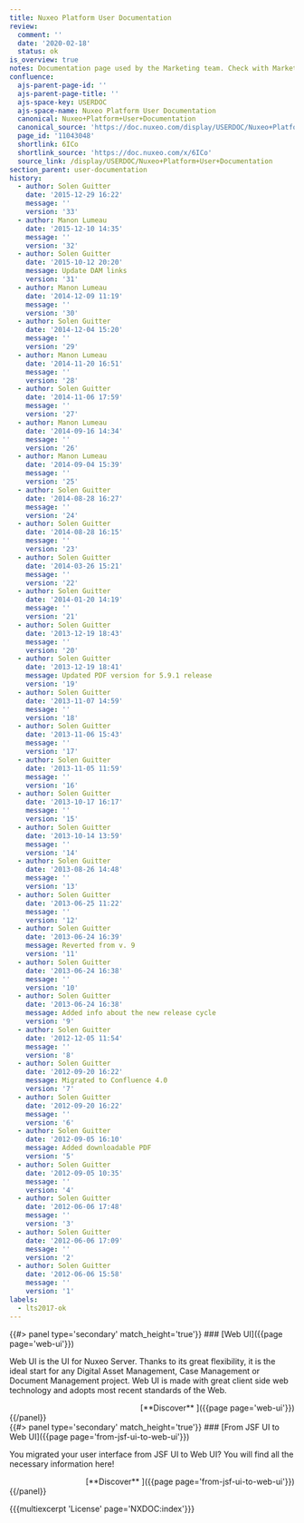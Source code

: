 ```yaml
---
title: Nuxeo Platform User Documentation
review:
  comment: ''
  date: '2020-02-18'
  status: ok
is_overview: true
notes: Documentation page used by the Marketing team. Check with Marketing before deleting or moving.
confluence:
  ajs-parent-page-id: ''
  ajs-parent-page-title: ''
  ajs-space-key: USERDOC
  ajs-space-name: Nuxeo Platform User Documentation
  canonical: Nuxeo+Platform+User+Documentation
  canonical_source: 'https://doc.nuxeo.com/display/USERDOC/Nuxeo+Platform+User+Documentation'
  page_id: '11043048'
  shortlink: 6ICo
  shortlink_source: 'https://doc.nuxeo.com/x/6ICo'
  source_link: /display/USERDOC/Nuxeo+Platform+User+Documentation
section_parent: user-documentation
history:
  - author: Solen Guitter
    date: '2015-12-29 16:22'
    message: ''
    version: '33'
  - author: Manon Lumeau
    date: '2015-12-10 14:35'
    message: ''
    version: '32'
  - author: Solen Guitter
    date: '2015-10-12 20:20'
    message: Update DAM links
    version: '31'
  - author: Manon Lumeau
    date: '2014-12-09 11:19'
    message: ''
    version: '30'
  - author: Solen Guitter
    date: '2014-12-04 15:20'
    message: ''
    version: '29'
  - author: Manon Lumeau
    date: '2014-11-20 16:51'
    message: ''
    version: '28'
  - author: Solen Guitter
    date: '2014-11-06 17:59'
    message: ''
    version: '27'
  - author: Manon Lumeau
    date: '2014-09-16 14:34'
    message: ''
    version: '26'
  - author: Manon Lumeau
    date: '2014-09-04 15:39'
    message: ''
    version: '25'
  - author: Solen Guitter
    date: '2014-08-28 16:27'
    message: ''
    version: '24'
  - author: Solen Guitter
    date: '2014-08-28 16:15'
    message: ''
    version: '23'
  - author: Solen Guitter
    date: '2014-03-26 15:21'
    message: ''
    version: '22'
  - author: Solen Guitter
    date: '2014-01-20 14:19'
    message: ''
    version: '21'
  - author: Solen Guitter
    date: '2013-12-19 18:43'
    message: ''
    version: '20'
  - author: Solen Guitter
    date: '2013-12-19 18:41'
    message: Updated PDF version for 5.9.1 release
    version: '19'
  - author: Solen Guitter
    date: '2013-11-07 14:59'
    message: ''
    version: '18'
  - author: Solen Guitter
    date: '2013-11-06 15:43'
    message: ''
    version: '17'
  - author: Solen Guitter
    date: '2013-11-05 11:59'
    message: ''
    version: '16'
  - author: Solen Guitter
    date: '2013-10-17 16:17'
    message: ''
    version: '15'
  - author: Solen Guitter
    date: '2013-10-14 13:59'
    message: ''
    version: '14'
  - author: Solen Guitter
    date: '2013-08-26 14:48'
    message: ''
    version: '13'
  - author: Solen Guitter
    date: '2013-06-25 11:22'
    message: ''
    version: '12'
  - author: Solen Guitter
    date: '2013-06-24 16:39'
    message: Reverted from v. 9
    version: '11'
  - author: Solen Guitter
    date: '2013-06-24 16:38'
    message: ''
    version: '10'
  - author: Solen Guitter
    date: '2013-06-24 16:38'
    message: Added info about the new release cycle
    version: '9'
  - author: Solen Guitter
    date: '2012-12-05 11:54'
    message: ''
    version: '8'
  - author: Solen Guitter
    date: '2012-09-20 16:22'
    message: Migrated to Confluence 4.0
    version: '7'
  - author: Solen Guitter
    date: '2012-09-20 16:22'
    message: ''
    version: '6'
  - author: Solen Guitter
    date: '2012-09-05 16:10'
    message: Added downloadable PDF
    version: '5'
  - author: Solen Guitter
    date: '2012-09-05 10:35'
    message: ''
    version: '4'
  - author: Solen Guitter
    date: '2012-06-06 17:48'
    message: ''
    version: '3'
  - author: Solen Guitter
    date: '2012-06-06 17:09'
    message: ''
    version: '2'
  - author: Solen Guitter
    date: '2012-06-06 15:58'
    message: ''
    version: '1'
labels:
  - lts2017-ok
---
```


<div class="row" data-equalizer data-equalize-on="medium">
<div class="column medium-6">
{{#> panel type='secondary' match_height='true'}}
### [Web UI]({{page page='web-ui'}})

Web UI is the UI for Nuxeo Server. Thanks to its great flexibility, it is the ideal start for any Digital Asset Management, Case Management or Document Management project. Web UI is made with great client side web technology and adopts most recent standards of the Web.

<div align='right'>
[**Discover**&nbsp;<i class="fa fa-long-arrow-right" aria-hidden="true"></i>]({{page page='web-ui'}})
</div>
{{/panel}}
</div>
<div class="column medium-6">
{{#> panel type='secondary' match_height='true'}}
### [From JSF UI to Web UI]({{page page='from-jsf-ui-to-web-ui'}})

You migrated your user interface from JSF UI to Web UI? You will find all the necessary information here!


<div align='right'>
[**Discover**&nbsp;<i class="fa fa-long-arrow-right" aria-hidden="true"></i>]({{page page='from-jsf-ui-to-web-ui'}})
</div>
{{/panel}}
</div>
</div>

{{{multiexcerpt 'License' page='NXDOC:index'}}}
